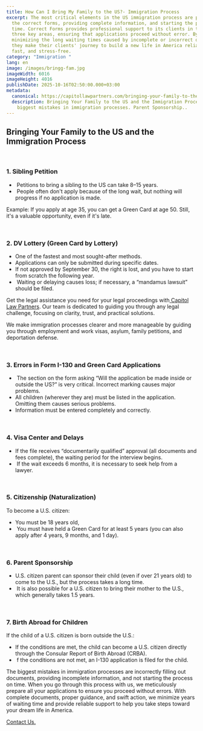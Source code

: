 ```yaml
---
title: How Can I Bring My Family to the US?- Immigration Process
excerpt: The most critical elements in the US immigration process are preparing
  the correct forms, providing complete information, and starting the process on
  time. Correct Forms provides professional support to its clients in these
  three key areas, ensuring that applications proceed without error. By
  minimizing the long waiting times caused by incomplete or incorrect documents,
  they make their clients' journey to build a new life in America reliable,
  fast, and stress-free.
category: "Immigration "
lang: en
image: /images/bringg-fam.jpg
imageWidth: 6016
imageHeight: 4016
publishDate: 2025-10-16T02:50:00.000+03:00
metadata:
  canonical: https://capitollawpartners.com/bringing-your-family-to-the-u-s-and-the-immigration-process
  description: Bringing Your Family to the US and the Immigration Process. The
    biggest mistakes in immigration processes. Parent Sponsorship..
---
```

## Bringing Your Family to the US and the Immigration Process

 

### 1. Sibling Petition  

*  Petitions to bring a sibling to the US can take 8–15 years.  
*  People often don't apply because of the long wait, but nothing will progress if no application is made.  

Example: If you apply at age 35, you can get a Green Card at age 50. Still, it's a valuable opportunity, even if it's late. 

 

### 2. DV Lottery (Green Card by Lottery) 

* One of the fastest and most sought-after methods. 
* Applications can only be submitted during specific dates.  
* If not approved by September 30, the right is lost, and you have to start from scratch the following year. 
*  Waiting or delaying causes loss; if necessary, a “mandamus lawsuit” should be filed. 

Get the legal assistance you need for your legal proceedings with[ Capitol Law Partners](https://capitollawpartners.com/). Our team is dedicated to guiding you through any legal challenge, focusing on clarity, trust, and practical solutions. 

We make immigration processes clearer and more manageable by guiding you through employment and work visas, asylum, family petitions, and deportation defense. 

 

### 3. Errors in Form I-130 and Green Card Applications 

*  The section on the form asking “Will the application be made inside or outside the US?” is very critical. Incorrect marking causes major problems.  
* All children (wherever they are) must be listed in the application. Omitting them causes serious problems. 
* Information must be entered completely and correctly. 

 

### 4. Visa Center and Delays 

* If the file receives “documentarily qualified” approval (all documents and fees complete), the waiting period for the interview begins.  
*  If the wait exceeds 6 months, it is necessary to seek help from a lawyer. 

 

### 5. Citizenship (Naturalization) 

To become a U.S. citizen: 

* You must be 18 years old, 
*  You must have held a Green Card for at least 5 years (you can also apply after 4 years, 9 months, and 1 day).  

 

### 6. Parent Sponsorship  

* U.S. citizen parent can sponsor their child (even if over 21 years old) to come to the U.S., but the process takes a long time.  
*  It is also possible for a U.S. citizen to bring their mother to the U.S., which generally takes 1.5 years.  

 

### 7. Birth Abroad for Children  

If the child of a U.S. citizen is born outside the U.S.:  

* If the conditions are met, the child can become a U.S. citizen directly through the Consular Report of Birth Abroad (CRBA).  
*  f the conditions are not met, an I-130 application is filed for the child.  

The biggest mistakes in immigration processes are incorrectly filling out documents, providing incomplete information, and not starting the process on time. When you go through this process with us, we meticulously prepare all your applications to ensure you proceed without errors. With complete documents, proper guidance, and swift action, we minimize years of waiting time and provide reliable support to help you take steps toward your dream life in America. 

[Contact Us.](https://capitollawpartners.com/contact)
